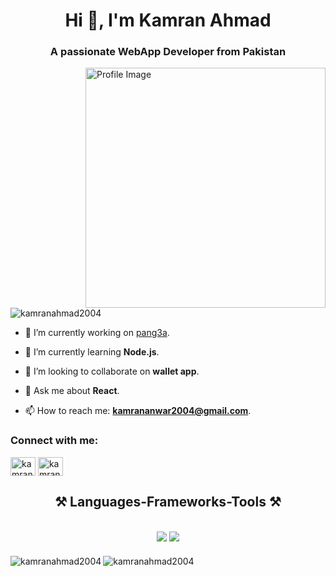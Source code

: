 <h1 align="center">Hi 👋, I'm Kamran Ahmad</h1>
<h3 align="center">A passionate WebApp Developer from Pakistan</h3>
<img src="https://miro.medium.com/v2/resize:fit:1360/1*zVnWJtyGOX_kUIDm6ccCfQ.gif" align="right" alt="Profile Image" style="width: 384px;">
<p align="left"> <img src="https://komarev.com/ghpvc/?username=kamranahmad2004&label=Profile%20views&color=0e75b6&style=flat" alt="kamranahmad2004" /> </p>

- 🔭 I’m currently working on [pang3a](https://pang3a-lilac.vercel.app/).

- 🌱 I’m currently learning **Node.js**.

- 👯 I’m looking to collaborate on **wallet app**.

- 💬 Ask me about **React**.

- 📫 How to reach me: **kamrananwar2004@gmail.com**.

<h3 align="left">Connect with me:</h3>
<p align="left" style="marginBottom: 15px">
<a href="https://linkedin.com/in/kamran-ahmad2004" target="blank"><img align="center" src="https://raw.githubusercontent.com/rahuldkjain/github-profile-readme-generator/master/src/images/icons/Social/linked-in-alt.svg" alt="kamran-ahmad2004" height="30" width="40" /></a>
<a href="https://instagram.com/kamran_ahmad_here" target="blank"><img align="center" src="https://raw.githubusercontent.com/rahuldkjain/github-profile-readme-generator/master/src/images/icons/Social/instagram.svg" alt="kamran_ahmad_here" height="30" width="40" /></a>
</p>

<h2 align="center">⚒ Languages-Frameworks-Tools ⚒</h2>
<br/>
<div align="center" style="margin-bottom: 20px;">
    <img src="https://skillicons.dev/icons?i=react,bootstrap,html,css,git,java,javascript,python,mysql,nodejs,oracle" />
    <img src="https://skillicons.dev/icons?i=redux,sass,typescript,firebase,reactnative" /><br>
</div>


<div style="align-item: center">
<p><img align="left" src="https://github-readme-stats.vercel.app/api/top-langs?username=kamranahmad2004&show_icons=true&locale=en&layout=compact" alt="kamranahmad2004" /></p>
<p><img align="center" src="https://github-readme-streak-stats.herokuapp.com/?user=kamranahmad2004&" alt="kamranahmad2004" /></p>
</div>
